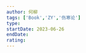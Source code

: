```yaml
---
author: 何柳
tags: ['Book','ZY','伤寒论']
type: 
startDate: 2023-06-26
endDate:
rating: 
---
```
































